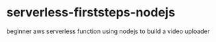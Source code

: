 # serverless-firststeps-nodejs
beginner aws serverless function using nodejs to build a video uploader
